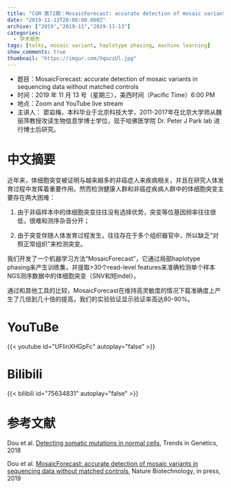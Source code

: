 ```yaml
---
title: "CGM 第72期：MosaicForecast: accurate detection of mosaic variants in sequencing data without matched controls"
date: "2019-11-13T20:00:00.000Z"
archive: ["2019","2019-11","2019-11-13"]
categories:
  - 学术报告
tags: [talks, mosaic variant, haplotype phasing, machine learning]
show_comments: true
thumbnail: "https://imgur.com/XquzzUl.jpg"
---
```



- 题目：MosaicForecast: accurate detection of mosaic variants in sequencing data without matched controls
- 时间：2019 年 11 月 13 号（星期三），美西时间（Pacific Time）6:00 PM
- 地点：Zoom and YouTube live stream
- 主讲人： 窦岩梅，本科毕业于北京科技大学，2011-2017年在北京大学师从魏丽萍教授攻读生物信息学博士学位，现于哈佛医学院 Dr. Peter J Park lab 进行博士后研究。

# 中文摘要

近年来，体细胞突变被证明与越来越多的非癌症人来疾病相关，并且在研究人体发育过程中发挥着重要作用。然而检测健康人群和非癌症疾病人群中的体细胞突变主要存在两大困难：

1. 由于非癌样本中的体细胞突变往往没有选择优势，突变等位基因频率往往很低，很难和测序杂音分开；

2. 由于突变伴随人体发育过程发生，往往存在于多个组织器官中，所以缺乏“对照正常组织”来检测突变。

我们开发了一个机器学习方法“MosaicForecast”，它通过局部haplotype phasing来产生训练集，并提取>30个read-level features来准确检测单个样本NGS测序数据中的体细胞突变（SNV和短indel）。

通过和其他工具的比较，MosaicForecast在维持高灵敏度的情况下载准确度上产生了几倍到几十倍的提高，我们的实验验证显示验证率高达80-90%。

# YouTuBe

{{< youtube id="UFlinXHGpFc" autoplay="false" >}}


# Bilibili

{{< bilibili id="75634831" autoplay="false" >}}


# 参考文献

Dou et al. [Detecting somatic mutations in normal cells](https://compbio.hms.harvard.edu/publications/detecting-somatic-mutations-normal-cells), Trends in Genetics, 2018

Dou et al. [MosaicForecast: accurate detection of mosaic variants in sequencing data without matched controls](https://compbio.hms.harvard.edu/publications/mosaicforecast-accurate-detection-mosaic-variants-sequencing-data-without), Nature Biotechnology, in press, 2019
